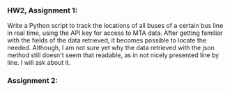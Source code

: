 ### HW2, Assignment 1:
Write a Python script to track the locations of all buses of a certain bus line in real time, using the API key for access to MTA data. After getting familiar with the fields of the data retrieved, it becomes possible to locate the needed. Although, I am not sure yet why the data retrieved with the json method still doesn't seem that readable, as in not nicely presented line by line. I will ask about it.

### Assignment 2:
